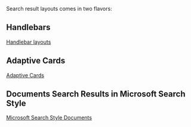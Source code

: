 
Search result layouts comes in two flavors: 

## Handlebars
[Handlebar layouts](/Results/Handlebars/Handlebars%20Result%20layouts.md)

## Adaptive Cards
[Adaptive Cards](/Results/Adaptive%20Cards/Adaptive%20Cards%20layouts.md)

## Documents Search Results in Microsoft Search Style
 [Microsoft Search Style Documents](/Results/Adaptive%20Cards/Adaptive%20Cards%20layouts.md)
